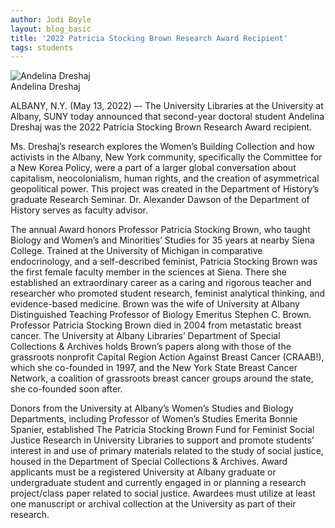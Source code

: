 ```yaml
---
author: Jodi Boyle
layout: blog_basic
title: '2022 Patricia Stocking Brown Research Award Recipient'
tags: students
---
```

<div class="entry-body">

 <div class="row">
  <div class="col-sm-3">
    <div class="thumbnail">
      <img class="img-fluid" src="{{ site.url }}/posts-img/pat_brown_2022_dreshaj_headshot.jpg" alt="Andelina Dreshaj">
	    <div class="caption text-center">Andelina Dreshaj</div>
    </div>
  </div>
 <p></p>
 <p></p>
 <p></p>
<p>ALBANY, N.Y. (May 13, 2022) –- The University Libraries at the University at Albany, SUNY today announced that second-year doctoral student Andelina Dreshaj was the 2022 Patricia Stocking Brown Research Award recipient.</p>

<p>Ms. Dreshaj’s research explores the Women’s Building Collection and how activists in the Albany, New York community, specifically the Committee for a New Korea Policy, were a part of a larger global conversation about capitalism, neocolonialism, human rights, and the creation of asymmetrical geopolitical power. This project was created in the Department of History’s graduate Research Seminar. Dr. Alexander Dawson of the Department of History serves as faculty advisor. </p>
<p>The annual Award honors Professor Patricia Stocking Brown, who taught Biology and Women’s and Minorities’ Studies for 35 years at nearby Siena College. Trained at the University of Michigan in comparative endocrinology, and a self-described feminist, Patricia Stocking Brown was the first female faculty member in the sciences at Siena. There she established an extraordinary career as a caring and rigorous teacher and researcher who promoted student research, feminist analytical thinking, and evidence-based medicine. Brown was the wife of University at Albany Distinguished Teaching Professor of Biology Emeritus Stephen C. Brown.
Professor Patricia Stocking Brown died in 2004 from metastatic breast cancer. The University at Albany Libraries’ Department of Special Collections & Archives holds Brown’s papers along with those of the grassroots nonprofit Capital Region Action Against Breast Cancer (CRAAB!), which she co-founded in 1997, and the New York State Breast Cancer Network, a coalition of grassroots breast cancer groups around the state, she co-founded soon after.</p>
<p>Donors from the University at Albany’s Women’s Studies and Biology Departments, including Professor of Women’s Studies Emerita Bonnie Spanier, established The Patricia Stocking Brown Fund for Feminist Social Justice Research in University Libraries to support and promote students’ interest in and use of primary materials related to the study of social justice, housed in the Department of Special Collections & Archives. Award applicants must be a registered University at Albany graduate or undergraduate student and currently engaged in or planning a research project/class paper related to social justice. Awardees must utilize at least one manuscript or archival collection at the University as part of their research. </p>

